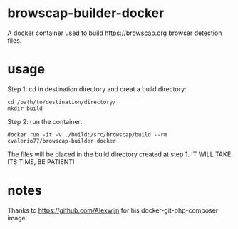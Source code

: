 # browscap-builder-docker
A docker container used to build https://browscap.org browser detection files.

# usage

Step 1: cd in destination directory and creat a build directory:
```
cd /path/to/destination/directory/
mkdir build
```
Step 2: run the container:
```
docker run -it -v ./build:/src/browscap/build --rm cvalerio77/browscap-builder-docker
```
The files will be placed in the build directory created at step 1. IT WILL TAKE ITS TIME, BE PATIENT!

# notes

Thanks to https://github.com/Alexwijn for his docker-git-php-composer image.